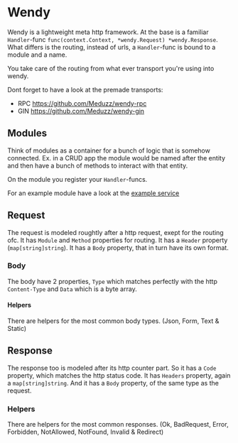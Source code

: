 # Wendy

Wendy is a lightweight meta http framework. At the base is a familiar `Handler`-func `func(context.Context, *wendy.Request) *wendy.Response`. What differs is the routing, instead of urls, a `Handler`-func is bound to a module and a name.

You take care of the routing from what ever transport you're using into wendy.

Dont forget to have a look at the premade transports:
* RPC https://github.com/Meduzz/wendy-rpc
* GIN https://github.com/Meduzz/wendy-gin

## Modules

Think of modules as a container for a bunch of logic that is somehow connected. Ex. in a CRUD app the module would be named after the entity and then have a bunch of methods to interact with that entity.

On the module you register your `Handler`-funcs.

For an example module have a look at the [example service](example/service/service.go)

## Request

The request is modeled roughtly after a http request, exept for the routing ofc. It has `Module` and `Method` properties for routing. It has a `Header` property (`map[string]string`). It has a `Body` property, that in turn have its own format.

### Body

The body have 2 properties, `Type` which matches perfectly with the http `Content-Type` and `Data` which is a byte array.

#### Helpers

There are helpers for the most common body types. (Json, Form, Text & Static)

## Response

The response too is modeled after its http counter part. So it has a `Code` property, which matches the http status code. It has `Headers` property, again a `map[string]string`. And it has a `Body` property, of the same type as the request.

### Helpers

There are helpers for the most common responses. (Ok, BadRequest, Error, Forbidden, NotAllowed, NotFound, Invalid & Redirect)